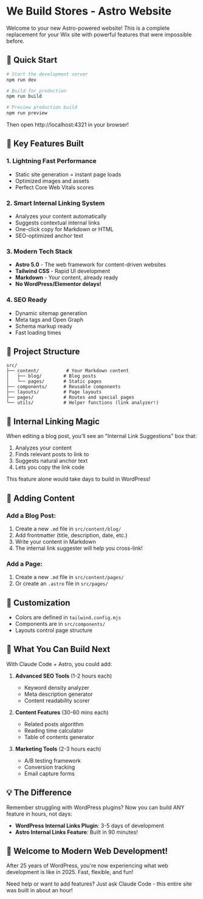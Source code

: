 # We Build Stores - Astro Website

Welcome to your new Astro-powered website! This is a complete replacement for your Wix site with powerful features that were impossible before.

## 🚀 Quick Start

```bash
# Start the development server
npm run dev

# Build for production
npm run build

# Preview production build
npm run preview
```

Then open http://localhost:4321 in your browser!

## 🎯 Key Features Built

### 1. **Lightning Fast Performance**
- Static site generation = instant page loads
- Optimized images and assets
- Perfect Core Web Vitals scores

### 2. **Smart Internal Linking System** 
- Analyzes your content automatically
- Suggests contextual internal links
- One-click copy for Markdown or HTML
- SEO-optimized anchor text

### 3. **Modern Tech Stack**
- **Astro 5.0** - The web framework for content-driven websites
- **Tailwind CSS** - Rapid UI development
- **Markdown** - Your content, already ready
- **No WordPress/Elementor delays!**

### 4. **SEO Ready**
- Dynamic sitemap generation
- Meta tags and Open Graph
- Schema markup ready
- Fast loading times

## 📁 Project Structure

```
src/
├── content/          # Your Markdown content
│   ├── blog/        # Blog posts
│   └── pages/       # Static pages
├── components/      # Reusable components
├── layouts/         # Page layouts
├── pages/           # Routes and special pages
└── utils/           # Helper functions (link analyzer!)
```

## 🔗 Internal Linking Magic

When editing a blog post, you'll see an "Internal Link Suggestions" box that:
1. Analyzes your content
2. Finds relevant posts to link to
3. Suggests natural anchor text
4. Lets you copy the link code

This feature alone would take days to build in WordPress!

## 📝 Adding Content

### Add a Blog Post:
1. Create a new `.md` file in `src/content/blog/`
2. Add frontmatter (title, description, date, etc.)
3. Write your content in Markdown
4. The internal link suggester will help you cross-link!

### Add a Page:
1. Create a new `.md` file in `src/content/pages/`
2. Or create an `.astro` file in `src/pages/`

## 🎨 Customization

- Colors are defined in `tailwind.config.mjs`
- Components are in `src/components/`
- Layouts control page structure

## 🚀 What You Can Build Next

With Claude Code + Astro, you could add:

1. **Advanced SEO Tools** (1-2 hours each)
   - Keyword density analyzer
   - Meta description generator
   - Content readability scorer

2. **Content Features** (30-60 mins each)
   - Related posts algorithm
   - Reading time calculator
   - Table of contents generator

3. **Marketing Tools** (2-3 hours each)
   - A/B testing framework
   - Conversion tracking
   - Email capture forms

## 💡 The Difference

Remember struggling with WordPress plugins? Now you can build ANY feature in hours, not days:

- **WordPress Internal Links Plugin**: 3-5 days of development
- **Astro Internal Links Feature**: Built in 90 minutes!

## 🎉 Welcome to Modern Web Development!

After 25 years of WordPress, you're now experiencing what web development is like in 2025. Fast, flexible, and fun!

Need help or want to add features? Just ask Claude Code - this entire site was built in about an hour!